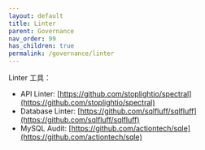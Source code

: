 ```yaml
---
layout: default
title: Linter
parent: Governance
nav_order: 99
has_children: true
permalink: /governance/linter
---
```


Linter 工具：

- API Linter: [https://github.com/stoplightio/spectral](https://github.com/stoplightio/spectral)
- Database Linter: [https://github.com/sqlfluff/sqlfluff](https://github.com/sqlfluff/sqlfluff)
- MySQL Audit: [https://github.com/actiontech/sqle](https://github.com/actiontech/sqle)
